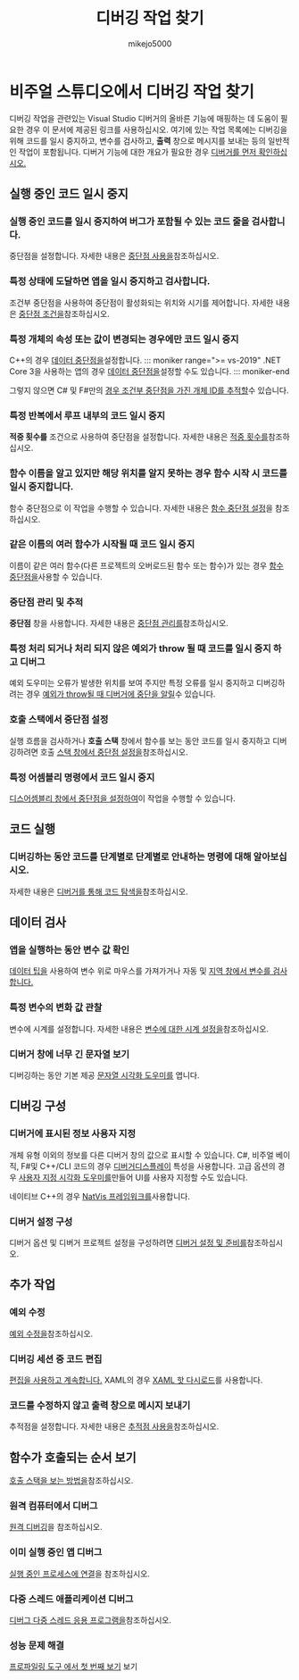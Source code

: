 ﻿---
title: 디버깅 작업 찾기
description: 앱을 디버깅하는 데 도움이 되는 디버거 기능 식별
ms.custom: ''
ms.date: 10/01/2019
ms.topic: conceptual
helpviewer_keywords:
- debugging [Visual Studio], find your feature
author: mikejo5000
ms.author: mikejo
manager: jillfra
ms.workload:
- multiple
ms.openlocfilehash: 792b5e2d40f7299bf019fd3f9c86697bf008c391
ms.sourcegitcommit: 95f26af1da51d4c83ae78adcb7372b32364d8a2b
ms.translationtype: MT
ms.contentlocale: ko-KR
ms.lasthandoff: 03/13/2020
ms.locfileid: "79301148"
---
# <a name="find-your-debugging-task-in-visual-studio"></a>비주얼 스튜디오에서 디버깅 작업 찾기

디버깅 작업을 관련있는 Visual Studio 디버거의 올바른 기능에 매핑하는 데 도움이 필요한 경우 이 문서에 제공된 링크를 사용하십시오. 여기에 있는 작업 목록에는 디버깅을 위해 코드를 일시 중지하고, 변수를 검사하고, **출력** 창으로 메시지를 보내는 등의 일반적인 작업이 포함됩니다. 디버거 기능에 대한 개요가 필요한 경우 [디버거를 먼저 확인하십시오.](debugger-feature-tour.md)

## <a name="pause-running-code"></a>실행 중인 코드 일시 중지

### <a name="pause-running-code-to-inspect-a-line-of-code-that-may-contain-a-bug"></a>실행 중인 코드를 일시 중지하여 버그가 포함될 수 있는 코드 줄을 검사합니다.

중단점을 설정합니다. 자세한 내용은 [중단점 사용을](using-breakpoints.md)참조하십시오.

### <a name="pause-and-inspect-your-app-when-it-reaches-a-specific-state"></a>특정 상태에 도달하면 앱을 일시 중지하고 검사합니다.

조건부 중단점을 사용하여 중단점이 활성화되는 위치와 시기를 제어합니다. 자세한 내용은 [중단점 조건을](using-breakpoints.md#breakpoint-conditions)참조하십시오.

### <a name="pause-code-only-when-a-specific-objects-property-or-value-changes"></a>특정 개체의 속성 또는 값이 변경되는 경우에만 코드 일시 중지

C++의 경우 [데이터 중단점을](using-breakpoints.md#BKMK_set_a_data_breakpoint_native_cplusplus)설정합니다. 
::: moniker range=">= vs-2019"
.NET Core 3을 사용하는 앱의 경우 [데이터 중단점을](using-breakpoints.md#BKMK_set_a_data_breakpoint_managed)설정할 수도 있습니다.
::: moniker-end

그렇지 않으면 C# 및 F#만의 [경우 조건부 중단점을 가진 개체 ID를 추적할](using-breakpoints.md#using-object-ids-in-breakpoint-conditions-c-and-f)수 있습니다.

### <a name="pause-code-inside-a-loop-at-a-certain-iteration"></a>특정 반복에서 루프 내부의 코드 일시 중지

**적중 횟수를** 조건으로 사용하여 중단점을 설정합니다. 자세한 내용은 [적중 횟수를](using-breakpoints.md#set-a-hit-count-condition)참조하십시오.

### <a name="pause-code-at-the-start-of-a-function-when-you-know-the-function-name-but-not-its-location"></a>함수 이름을 알고 있지만 해당 위치를 알지 못하는 경우 함수 시작 시 코드를 일시 중지합니다.

함수 중단점으로 이 작업을 수행할 수 있습니다. 자세한 내용은 [함수 중단점 설정](using-breakpoints.md#BKMK_Set_a_breakpoint_in_a_source_file)을 참조하십시오.

### <a name="pause-code-at-the-start-of-multiple-functions-with-the-same-name"></a>같은 이름의 여러 함수가 시작될 때 코드 일시 중지

이름이 같은 여러 함수(다른 프로젝트의 오버로드된 함수 또는 함수)가 있는 경우 [함수 중단점을](using-breakpoints.md#BKMK_Set_a_breakpoint_in_a_source_file)사용할 수 있습니다.

### <a name="manage-and-keep-track-of-your-breakpoints"></a>중단점 관리 및 추적

**중단점** 창을 사용합니다. 자세한 내용은 [중단점 관리를](using-breakpoints.md#BKMK_Specify_advanced_properties_of_a_breakpoint_)참조하십시오.

### <a name="pause-code-and-debug-when-a-specific-handled-or-unhandled-exception-is-thrown"></a>특정 처리 되거나 처리 되지 않은 예외가 throw 될 때 코드를 일시 중지 하 고 디버그

예외 도우미는 오류가 발생한 위치를 보여 주지만 특정 오류를 일시 중지하고 디버깅하려는 경우 [예외가 throw될 때 디버거에 중단을 알릴](managing-exceptions-with-the-debugger.md#tell-the-debugger-to-break-when-an-exception-is-thrown)수 있습니다.

### <a name="set-a-breakpoint-from-the-call-stack"></a>호출 스택에서 중단점 설정

실행 흐름을 검사하거나 **호출 스택** 창에서 함수를 보는 동안 코드를 일시 중지하고 디버깅하려면 호출 [스택 창에서 중단점 설정을](using-breakpoints.md#BKMK_Set_a_breakpoint_from_debugger_windows)참조하십시오.

### <a name="pause-code-at-a-specific-assembly-instruction"></a>특정 어셈블리 명령에서 코드 일시 중지

[디스어셈블리 창에서 중단점을 설정하여](using-breakpoints.md#BKMK_Set_a_breakpoint_from_debugger_windows)이 작업을 수행할 수 있습니다.

## <a name="execute-code"></a>코드 실행

### <a name="learn-the-commands-to-step-through-your-code-while-debugging"></a>디버깅하는 동안 코드를 단계별로 단계별로 안내하는 명령에 대해 알아보십시오.

자세한 내용은 [디버거를 통해 코드 탐색을](navigating-through-code-with-the-debugger.md)참조하십시오.

## <a name="inspect-data"></a>데이터 검사

### <a name="check-the-value-of-variables-while-running-your-app"></a>앱을 실행하는 동안 변수 값 확인

[데이터 팁을](view-data-values-in-data-tips-in-the-code-editor.md) 사용하여 변수 위로 마우스를 가져가거나 자동 및 [지역 창에서 변수를 검사합니다.](autos-and-locals-windows.md)

### <a name="observe-the-changing-value-of-a-specific-variable"></a>특정 변수의 변화 값 관찰

변수에 시계를 설정합니다. 자세한 내용은 [변수에 대한 시계 설정을](watch-and-quickwatch-windows.md)참조하십시오.

### <a name="view-strings-that-are-too-long-for-the-debugger-window"></a>디버거 창에 너무 긴 문자열 보기

디버깅하는 동안 기본 제공 [문자열 시각화 도우미를](view-strings-visualizer.md) 엽니다.

## <a name="configure-debugging"></a>디버깅 구성

### <a name="customize-information-shown-in-the-debugger"></a>디버거에 표시된 정보 사용자 지정

개체 유형 이외의 정보를 다른 디버거 창의 값으로 표시할 수 있습니다. C#, 비주얼 베이직, F#및 C++/CLI 코드의 경우 [디버거디스플레이](using-the-debuggerdisplay-attribute.md) 특성을 사용합니다. 고급 옵션의 경우 [사용자 지정 시각화 도우미를](create-custom-visualizers-of-data.md)만들어 UI를 사용자 지정할 수도 있습니다.

네이티브 C++의 경우 [NatVis 프레임워크를](create-custom-views-of-native-objects.md)사용합니다.

### <a name="configure-debugger-settings"></a>디버거 설정 구성

디버거 옵션 및 디버거 프로젝트 설정을 구성하려면 [디버거 설정 및 준비를](debugger-settings-and-preparation.md)참조하십시오.

## <a name="additional-tasks"></a>추가 작업

### <a name="fix-an-exception"></a>예외 수정

[예외 수정을](write-better-code-with-visual-studio.md#fix-an-exception)참조하십시오.

### <a name="edit-code-during-a-debugging-session"></a>디버깅 세션 중 코드 편집

[편집을 사용하고 계속합니다.](edit-and-continue.md) XAML의 경우 [XAML 핫 다시로드](../xaml-tools/xaml-hot-reload.md)를 사용합니다.

### <a name="send-messages-to-the-output-window-without-modifying-code"></a>코드를 수정하지 않고 출력 창으로 메시지 보내기

추적점을 설정합니다. 자세한 내용은 [추적점 사용을](using-tracepoints.md)참조하십시오.

## <a name="view-the-order-in-which-functions-are-called"></a>함수가 호출되는 순서 보기

[호출 스택을 보는 방법을](how-to-use-the-call-stack-window.md)참조하십시오.

### <a name="debug-on-remote-machines"></a>원격 컴퓨터에서 디버그

[원격 디버깅](remote-debugging.md)을 참조하십시오.

### <a name="debug-an-app-that-is-already-running"></a>이미 실행 중인 앱 디버그

[실행 중인 프로세스에 연결](attach-to-running-processes-with-the-visual-studio-debugger.md)을 참조하십시오.

### <a name="debug-multithreaded-applications"></a>다중 스레드 애플리케이션 디버그

[디버그 다중 스레드 응용 프로그램을](debug-multithreaded-applications-in-visual-studio.md)참조하십시오.

### <a name="fix-performance-issues"></a>성능 문제 해결

[프로파일링 도구 에서 첫 번째 보기](../profiling/profiling-feature-tour.md) 보기